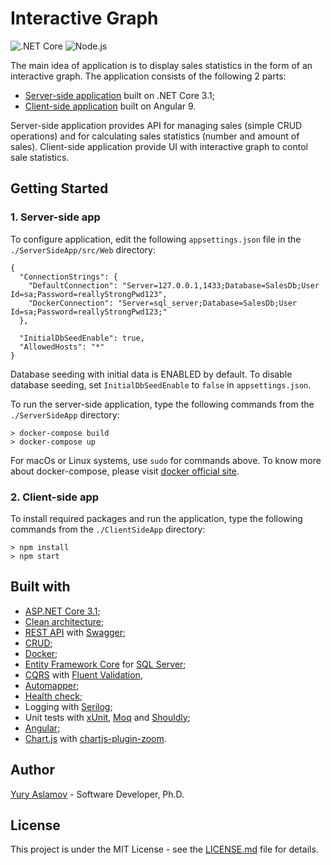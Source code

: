 # Interactive Graph

![.NET Core](https://github.com/aslamovyura/interactive-graph-angular/workflows/.NET%20Core/badge.svg)
![Node.js](https://github.com/aslamovyura/interactive-graph-angular/workflows/Node.js%20CI/badge.svg)

The main idea of application is to display sales statistics in the form of an interactive graph.
The application consists of the following 2 parts:

- [Server-side application](./ServerSideApp/README.md) built on .NET Core 3.1;
- [Client-side application](./ClientSideApp/README.md) built on Angular 9.

 Server-side application provides API for managing sales (simple CRUD operations) and for calculating sales statistics (number and amount of sales).
 Client-side application provide UI with interactive graph to contol sale statistics.

## Getting Started

### 1. Server-side app

To configure application, edit the following `appsettings.json` file in the `./ServerSideApp/src/Web` directory:
```
{
  "ConnectionStrings": {
    "DefaultConnection": "Server=127.0.0.1,1433;Database=SalesDb;User Id=sa;Password=reallyStrongPwd123",
    "DockerConnection": "Server=sql_server;Database=SalesDb;User Id=sa;Password=reallyStrongPwd123;"
  },

  "InitialDbSeedEnable": true,
  "AllowedHosts": "*"
}
```

Database seeding with initial data is ENABLED by default. To disable database seeding, set `InitialDbSeedEnable` to `false` in `appsettings.json`.

To run the server-side application, type the following commands from the `./ServerSideApp` directory:

```
> docker-compose build
> docker-compose up
```

For macOs or Linux systems, use `sudo` for commands above.
To know more about docker-compose, please visit [docker official site](https://docs.docker.com/compose/).

### 2. Client-side app

To install required packages and run the application, type the following commands from the `./ClientSideApp` directory:

```
> npm install
> npm start
```

## Built with

- [ASP.NET Core 3.1](https://docs.microsoft.com/en-us/aspnet/core/);
- [Clean architecture](https://docs.microsoft.com/en-us/dotnet/architecture/modern-web-apps-azure/common-web-application-architectures);
- [REST API](https://restfulapi.net/) with [Swagger](https://swagger.io/);
- [CRUD](https://docs.microsoft.com/en-us/iis-administration/api/crud);
- [Docker](https://www.docker.com/);
- [Entity Framework Core](https://docs.microsoft.com/en-us/ef/core/) for [SQL Server](https://www.microsoft.com/en-us/sql-server/sql-server-2019);
- [CQRS](https://docs.microsoft.com/en-us/azure/architecture/patterns/cqrs) with [Fluent Validation](https://fluentvalidation.net/),
- [Automapper](https://automapper.org/);
- [Health check](https://docs.microsoft.com/en-us/aspnet/core/host-and-deploy/health-checks?view=aspnetcore-3.1);
- Logging with [Serilog](https://serilog.net/);
- Unit tests with [xUnit](https://xunit.net/), [Moq](https://github.com/Moq/moq4/wiki/Quickstart) and [Shouldly](https://github.com/shouldly/shouldly);
- [Angular](https://angular.io/);
- [Chart.js](https://www.chartjs.org/) with [chartjs-plugin-zoom](https://github.com/chartjs/chartjs-plugin-zoom).

## Author

[Yury Aslamov](https://aslamovyura.github.io/) - Software Developer, Ph.D.

## License

This project is under the MIT License - see the [LICENSE.md](https://github.com/aslamovyura/interactive-graph-angular/blob/master/README.md) file for details.
